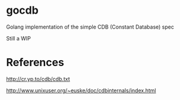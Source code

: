 gocdb
=====

Golang implementation of the simple CDB (Constant Database) spec

Still a WIP

References
==========
http://cr.yp.to/cdb/cdb.txt

http://www.unixuser.org/~euske/doc/cdbinternals/index.html
